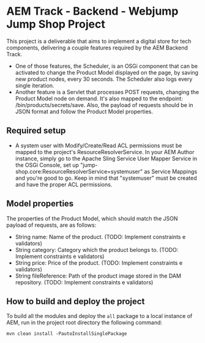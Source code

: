 # AEM Track - Backend - Webjump Jump Shop Project

This project is a deliverable that aims to implement a digital store for tech components, delivering a couple features required by the AEM Backend Track.
* One of those features, the Scheduler, is an OSGi component that can be activated to change the Product Model displayed on the page, by saving new product nodes, every 30 seconds. The Scheduler also logs every single iteration.
* Another feature is a Servlet that processes POST requests, changing the Product Model node on demand. It's also mapped to the endpoint: /bin/products/secrets/save. Also, the payload of requests should be in JSON format and follow the Product Model properties.   

## Required setup 

- A system user with Modify/Create/Read ACL permissions must be mapped to the project's ResourceResolverService. In your AEM Author instance, simply go to the Apache Sling Service User Mapper Service in the OSGi Console, set up "jump-shop.core:ResourceResolverService=systemuser" as Service Mappings and you're good to go. Keep in mind that "systemuser" must be created and have the proper ACL permissions.

## Model properties 

The properties of the Product Model, which should match the JSON payload of requests, are as follows:

* String name: Name of the product. (TODO: Implement constraints e validators)
* String category: Category which the product belongs to. (TODO: Implement constraints e validators)
* String price: Price of the product. (TODO: Implement constraints e validators)
* String fileReference: Path of the product image stored in the DAM repository. (TODO: Implement constraints e validators)

## How to build and deploy the project

To build all the modules and deploy the `all` package to a local instance of AEM, run in the project root directory the following command:

    mvn clean install -PautoInstallSinglePackage
